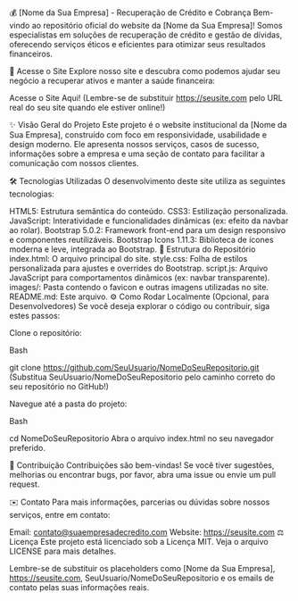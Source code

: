 💰 [Nome da Sua Empresa] - Recuperação de Crédito e Cobrança
Bem-vindo ao repositório oficial do website da [Nome da Sua Empresa]! Somos especialistas em soluções de recuperação de crédito e gestão de dívidas, oferecendo serviços éticos e eficientes para otimizar seus resultados financeiros.

🚀 Acesse o Site
Explore nosso site e descubra como podemos ajudar seu negócio a recuperar ativos e manter a saúde financeira:

Acesse o Site Aqui!
(Lembre-se de substituir https://seusite.com pelo URL real do seu site quando ele estiver online!)

✨ Visão Geral do Projeto
Este projeto é o website institucional da [Nome da Sua Empresa], construído com foco em responsividade, usabilidade e design moderno. Ele apresenta nossos serviços, casos de sucesso, informações sobre a empresa e uma seção de contato para facilitar a comunicação com nossos clientes.

🛠️ Tecnologias Utilizadas
O desenvolvimento deste site utiliza as seguintes tecnologias:

HTML5: Estrutura semântica do conteúdo.
CSS3: Estilização personalizada.
JavaScript: Interatividade e funcionalidades dinâmicas (ex: efeito da navbar ao rolar).
Bootstrap 5.0.2: Framework front-end para um design responsivo e componentes reutilizáveis.
Bootstrap Icons 1.11.3: Biblioteca de ícones moderna e leve, integrada ao Bootstrap.
📄 Estrutura do Repositório
index.html: O arquivo principal do site.
style.css: Folha de estilos personalizada para ajustes e overrides do Bootstrap.
script.js: Arquivo JavaScript para comportamentos dinâmicos (ex: navbar transparente).
images/: Pasta contendo o favicon e outras imagens utilizadas no site.
README.md: Este arquivo.
⚙️ Como Rodar Localmente (Opcional, para Desenvolvedores)
Se você deseja explorar o código ou contribuir, siga estes passos:

Clone o repositório:

Bash

git clone https://github.com/SeuUsuario/NomeDoSeuRepositorio.git
(Substitua SeuUsuario/NomeDoSeuRepositorio pelo caminho correto do seu repositório no GitHub!)

Navegue até a pasta do projeto:

Bash

cd NomeDoSeuRepositorio
Abra o arquivo index.html no seu navegador preferido.

🤝 Contribuição
Contribuições são bem-vindas! Se você tiver sugestões, melhorias ou encontrar bugs, por favor, abra uma issue ou envie um pull request.

✉️ Contato
Para mais informações, parcerias ou dúvidas sobre nossos serviços, entre em contato:

Email: contato@suaempresadecredito.com
Website: https://seusite.com
⚖️ Licença
Este projeto está licenciado sob a Licença MIT. Veja o arquivo LICENSE para mais detalhes.

Lembre-se de substituir os placeholders como [Nome da Sua Empresa], https://seusite.com, SeuUsuario/NomeDoSeuRepositorio e os emails de contato pelas suas informações reais.
